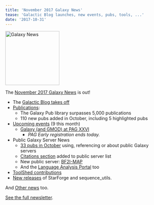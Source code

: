 ```yaml
---
title: 'November 2017 Galaxy News'
tease: 'Galactic Blog launches, new events, pubs, tools, ...'
date: '2017-10-31'
---
```

[<img class="float-right" src="/src/images/galaxy-logos/GalaxyNews.png" alt="Galaxy News" width="170" />](/galaxy-updates/2017-11/)

The [November 2017 Galaxy News](/galaxy-updates/2017-11/) is out!

* The [Galactic Blog takes off](/galaxy-updates/2017-11/#the-galactic-blog)
* [Publications](/galaxy-updates/2017-11/#publications):
  * The Galaxy Pub library surpasses 5,000 publications
  * 110 new pubs added in October, including 5 highlighted pubs
* [Upcoming events](/galaxy-updates/2017-11/#events) (9 this month)
  * [Galaxy (and GMOD) at PAG XXVI](/galaxy-updates/2017-11/#galaxy-and-gmod-at-plant-and-animal-genome-xxvi)
    * *PAG Early registration ends today.*
* Public Galaxy Server News
  * [33 pubs in October](/galaxy-updates/2017-11/#public-servers-in-octobers-publications) using, referencing or about public Galaxy servers
  * [Citations section](/galaxy-updates/2017-11/#citation-sections-added-to-public-servers-directory) added to public server list
  * New public server: [BF2I-MAP](/galaxy-updates/2017-11/#bf2i-map)
  * And the [Language Analysis Portal](/galaxy-updates/2017-11/#almost-a-public-server-language-analysis-portal) too
* [ToolShed contributions](/galaxy-updates/2017-11/#toolshed-contributions)
* [New releases](/galaxy-updates/2017-11/#releases) of StarForge and sequence_utils.

And [Other news](/galaxy-updates/2017-11/#other-news) too.

[See the full newsletter](/galaxy-updates/2017-11/).
